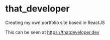 # that_developer
Creating my own portfolio site based in ReactJS

This can be seen at https://thatdeveloper.dev
